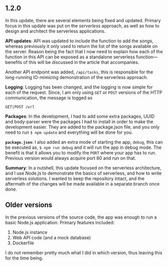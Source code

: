 ## 1.2.0
In this update, there are several elements being fixed and updated. Primary focus in this update was put on the _serverless_ approach, as well as how to design and architect the serverless applications. 

**API updates**: 
API was updated to include the function to add the _songs_, whereas previously it only used to return the list of the songs available on the server. Reason being the fact that I now need to explain how each of the function in this API can be exposed as a standalone serverless function&mdash;benefits of this will be discussed in the article that accompanies. 

Another API endpoint was added, `/api/tasks`, this is responsible for the long-running IO-mimicing demonstration of the serverless approach. 

**Logging**:
Logging has been changed, and the logging is now simple for each of the request. Since, I am only using `GET` or `POST` versions of the HTTP communication, the message is logged as  

    GET|POST /url

**Packages**:
In the development, I had to add some extra packages, UUID and body-parser were the packages I had to install in order to make the development easier. They are added to the package.json file, and you only need to run `$ npm update` and everything will be done for you. 

**`package.json`**:
I also added an extra mode of starting the app, `debug`, this can be executed as, `$ npm run debug` and it will run the app in debug mode. The benefit is that it allows you to modify the `PORT` where your app has to run. Previous version would always acquire port 80 and run on that. 

**Summary**: 
In a nutshell, this update focused on the serverless architecture, and I use Node.js to demonstrate the basics of serverless, and how to write serverless solutions. I wanted to keep the repository intact, and the aftermath of the changes will be made available in a separate branch once done. 

## Older versions
In the previous versions of the source code, the app was enough to run a basic Node.js application. Primary features included:

1. Node.js instance
2. Web API code (and a mock database)
3. Dockerfile 

I do not remember pretty much what I did in which version, thus leaving this for the time being.
